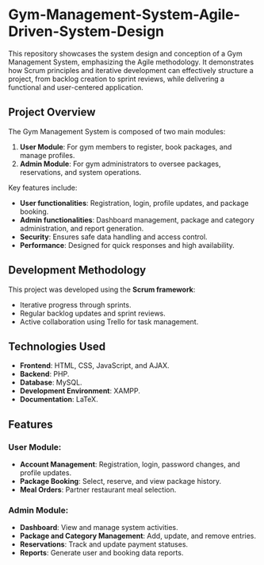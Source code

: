# Gym-Management-System-Agile-Driven-System-Design
This repository showcases the system design and conception of a Gym Management System, emphasizing the Agile methodology. It demonstrates how Scrum principles and iterative development can effectively structure a project, from backlog creation to sprint reviews, while delivering a functional and user-centered application.

## Project Overview

The Gym Management System is composed of two main modules:
1. **User Module**: For gym members to register, book packages, and manage profiles.
2. **Admin Module**: For gym administrators to oversee packages, reservations, and system operations.

Key features include:
- **User functionalities**: Registration, login, profile updates, and package booking.
- **Admin functionalities**: Dashboard management, package and category administration, and report generation.
- **Security**: Ensures safe data handling and access control.
- **Performance**: Designed for quick responses and high availability.

## Development Methodology

This project was developed using the **Scrum framework**:
- Iterative progress through sprints.
- Regular backlog updates and sprint reviews.
- Active collaboration using Trello for task management.

## Technologies Used

- **Frontend**: HTML, CSS, JavaScript, and AJAX.
- **Backend**: PHP.
- **Database**: MySQL.
- **Development Environment**: XAMPP.
- **Documentation**: LaTeX.

## Features

### User Module:
- **Account Management**: Registration, login, password changes, and profile updates.
- **Package Booking**: Select, reserve, and view package history.
- **Meal Orders**: Partner restaurant meal selection.

### Admin Module:
- **Dashboard**: View and manage system activities.
- **Package and Category Management**: Add, update, and remove entries.
- **Reservations**: Track and update payment statuses.
- **Reports**: Generate user and booking data reports.
